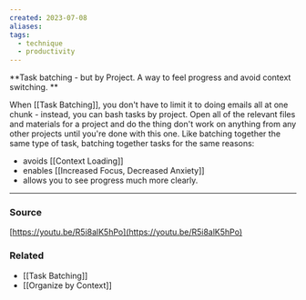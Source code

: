 ```yaml
---
created: 2023-07-08
aliases: 
tags:
  - technique
  - productivity
---
```

**Task batching - but by Project. A way to feel progress and avoid context switching. **

When [[Task Batching]], you don't have to limit it to doing emails all at one chunk - instead, you can bash tasks by project. Open all of the relevant files and materials for a project and do the thing don't work on anything from any other projects until you're done with this one. Like batching together the same type of task, batching together tasks for the same reasons:
- avoids [[Context Loading]]
- enables [[Increased Focus, Decreased Anxiety]]
- allows you to see progress much more clearly.

---

### Source

[https://youtu.be/R5i8alK5hPo](https://youtu.be/R5i8alK5hPo)

### Related
- [[Task Batching]] 
- [[Organize by Context]]